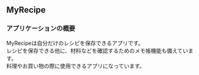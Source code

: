 ## MyRecipe
### アプリケーションの概要
MyRecipeは自分だけのレシピを保存できるアプリです。</br>
レシピを保存できる他に、材料などを確認するためのメモ帳機能も備えています。</br>
料理やお買い物の際に使用できるアプリになっています。</br>



